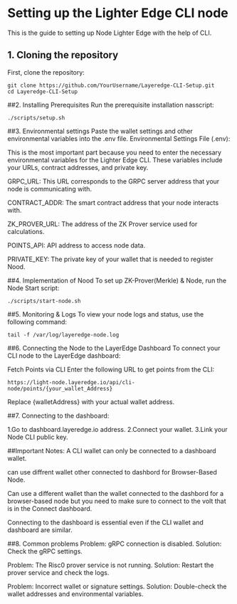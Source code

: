 # Setting up the Lighter Edge CLI node

This is the guide to setting up Node Lighter Edge with the help of CLI.

## 1. Cloning the repository
First, clone the repository:
```
git clone https://github.com/YourUsername/Layeredge-CLI-Setup.git
cd Layeredge-CLI-Setup
```

##2. Installing Prerequisites
Run the prerequisite installation nasscript:
```
./scripts/setup.sh
```

##3. Environmental settings
Paste the wallet settings and other environmental variables into the .env file.
Environmental Settings File (.env):

This is the most important part because you need to enter the necessary environmental variables for the Lighter Edge CLI. These variables include your URLs, contract addresses, and private key.

GRPC_URL: This URL corresponds to the GRPC server address that your node is communicating with.

CONTRACT_ADDR: The smart contract address that your node interacts with.

ZK_PROVER_URL: The address of the ZK Prover service used for calculations.

POINTS_API: API address to access node data.

PRIVATE_KEY: The private key of your wallet that is needed to register Nood.


##4. Implementation of Nood
To set up ZK-Prover(Merkle) & Node, run the Node Start script:
```
./scripts/start-node.sh
```

##5. Monitoring & Logs
To view your node logs and status, use the following command:
```
tail -f /var/log/layeredge-node.log
```

##6. Connecting the Node to the LayerEdge Dashboard
To connect your CLI node to the LayerEdge dashboard:

Fetch Points via CLI
Enter the following URL to get points from the CLI:
```
https://light-node.layeredge.io/api/cli-node/points/{your_wallet_Address}
```
Replace {walletAddress} with your actual wallet address.

##7. Connecting to the dashboard:

1.Go to dashboard.layeredge.io address.
2.Connect your wallet.
3.Link your Node CLI public key.

##Important Notes:
A CLI wallet can only be connected to a dashboard wallet.

can use diffrent wallet other connected to dashbord for Browser-Based Node.

Can use a different wallet than the wallet connected to the dashbord for a browser-based node but you need to make sure to connect to the volt that is in the Connect dashboard.

Connecting to the dashboard is essential even if the CLI wallet and dashboard are similar.

##8. Common problems
Problem: gRPC connection is disabled. Solution: Check the gRPC settings.

Problem: The Risc0 prover service is not running. Solution: Restart the prover service and check the logs.

Problem: Incorrect wallet or signature settings. Solution: Double-check the wallet addresses and environmental variables.
